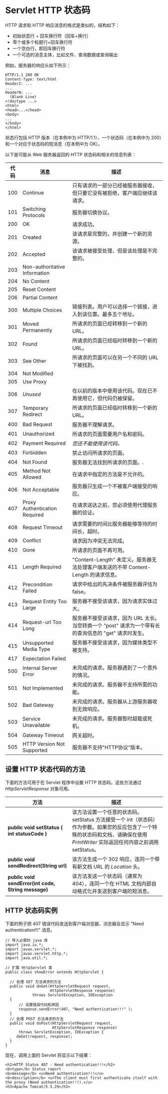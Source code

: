 
# Servlet HTTP 状态码

HTTP 请求和 HTTP 响应消息的格式是类似的，结构如下：

*   初始状态行 + 回车换行符（回车+换行）
*   零个或多个标题行+回车换行符
*   一个空白行，即回车换行符
*   一个可选的消息主体，比如文件、查询数据或查询输出

例如，服务器的响应头如下所示：

```
HTTP/1.1 200 OK
Content-Type: text/html
Header2: ...
...
HeaderN: ...
  (Blank Line)
<!doctype ...>
<html>
<head>...</head>
<body>
...
</body>
</html>

```

状态行包括 HTTP 版本（在本例中为 HTTP/1.1）、一个状态码（在本例中为 200）和一个对应于状态码的短消息（在本例中为 OK）。

以下是可能从 Web 服务器返回的 HTTP 状态码和相关的信息列表：

| 代码 | 消息 | 描述 |
| --- | --- | --- |
| 100 | Continue | 只有请求的一部分已经被服务器接收，但只要它没有被拒绝，客户端应继续该请求。 |
| 101 | Switching Protocols | 服务器切换协议。 |
| 200 | OK | 请求成功。 |
| 201 | Created | 该请求是完整的，并创建一个新的资源。 |
| 202 | Accepted | 该请求被接受处理，但是该处理是不完整的。 |
| 203 | Non-authoritative Information |
| 204 | No Content |
| 205 | Reset Content |
| 206 | Partial Content |
| 300 | Multiple Choices | 链接列表。用户可以选择一个链接，进入到该位置。最多五个地址。 |
| 301 | Moved Permanently | 所请求的页面已经转移到一个新的 URL。 |
| 302 | Found | 所请求的页面已经临时转移到一个新的 URL。 |
| 303 | See Other | 所请求的页面可以在另一个不同的 URL 下被找到。 |
| 304 | Not Modified |
| 305 | Use Proxy |
| 306 | _Unused_ | 在以前的版本中使用该代码。现在已不再使用它，但代码仍被保留。 |
| 307 | Temporary Redirect | 所请求的页面已经临时转移到一个新的 URL。 |
| 400 | Bad Request | 服务器不理解请求。 |
| 401 | Unauthorized | 所请求的页面需要用户名和密码。 |
| 402 | Payment Required | _您还不能使用该代码。_ |
| 403 | Forbidden | 禁止访问所请求的页面。 |
| 404 | Not Found | 服务器无法找到所请求的页面。. |
| 405 | Method Not Allowed | 在请求中指定的方法是不允许的。 |
| 406 | Not Acceptable | 服务器只生成一个不被客户端接受的响应。 |
| 407 | Proxy Authentication Required | 在请求送达之前，您必须使用代理服务器的验证。 |
| 408 | Request Timeout | 请求需要的时间比服务器能够等待的时间长，超时。 |
| 409 | Conflict | 请求因为冲突无法完成。 |
| 410 | Gone | 所请求的页面不再可用。 |
| 411 | Length Required | "Content-Length" 未定义。服务器无法处理客户端发送的不带 Content-Length 的请求信息。 |
| 412 | Precondition Failed | 请求中给出的先决条件被服务器评估为 false。 |
| 413 | Request Entity Too Large | 服务器不接受该请求，因为请求实体过大。 |
| 414 | Request-url Too Long | 服务器不接受该请求，因为 URL 太长。当您转换一个 "post" 请求为一个带有长的查询信息的 "get" 请求时发生。 |
| 415 | Unsupported Media Type | 服务器不接受该请求，因为媒体类型不被支持。 |
| 417 | Expectation Failed |
| 500 | Internal Server Error | 未完成的请求。服务器遇到了一个意外的情况。 |
| 501 | Not Implemented | 未完成的请求。服务器不支持所需的功能。 |
| 502 | Bad Gateway | 未完成的请求。服务器从上游服务器收到无效响应。 |
| 503 | Service Unavailable | 未完成的请求。服务器暂时超载或死机。 |
| 504 | Gateway Timeout | 网关超时。 |
| 505 | HTTP Version Not Supported | 服务器不支持"HTTP协议"版本。 |

## 设置 HTTP 状态代码的方法

下面的方法可用于在 Servlet 程序中设置 HTTP 状态码。这些方法通过 _HttpServletResponse_ 对象可用。

| 方法 |  描述 |
| --- | --- |
| **public void setStatus ( int statusCode )** | 该方法设置一个任意的状态码。setStatus 方法接受一个 int（状态码）作为参数。如果您的反应包含了一个特殊的状态码和文档，请确保在使用 _PrintWriter_ 实际返回任何内容之前调用 setStatus。 |
| **public void sendRedirect(String url)** | 该方法生成一个 302 响应，连同一个带有新文档 URL 的 _Location_ 头。 |
| **public void sendError(int code, String message)** | 该方法发送一个状态码（通常为 404），连同一个在 HTML 文档内部自动格式化并发送到客户端的短消息。 |

## HTTP 状态码实例

下面的例子把 407 错误代码发送到客户端浏览器，浏览器会显示 "Need authentication!!!" 消息。

```
// 导入必需的 java 库
import java.io.*;
import javax.servlet.*;
import javax.servlet.http.*;
import java.util.*;

// 扩展 HttpServlet 类
public class showError extends HttpServlet {

  // 处理 GET 方法请求的方法
  public void doGet(HttpServletRequest request,
                    HttpServletResponse response)
            throws ServletException, IOException
  {
      // 设置错误代码和原因
      response.sendError(407, "Need authentication!!!" );
  }
  // 处理 POST 方法请求的方法
  public void doPost(HttpServletRequest request,
                     HttpServletResponse response)
      throws ServletException, IOException {
     doGet(request, response);
  }
}

```

现在，调用上面的 Servlet 将显示以下结果：

```
<h2>HTTP Status 407 - Need authentication!!!</h2>
<b>type</b> Status report
<b>message</b> <u>Need authentication!!!</u>
<b>description</b> <u>The client must first authenticate itself with the proxy (Need authentication!!!).</u>
<h3>Apache Tomcat/5.5.29</h3>
```

